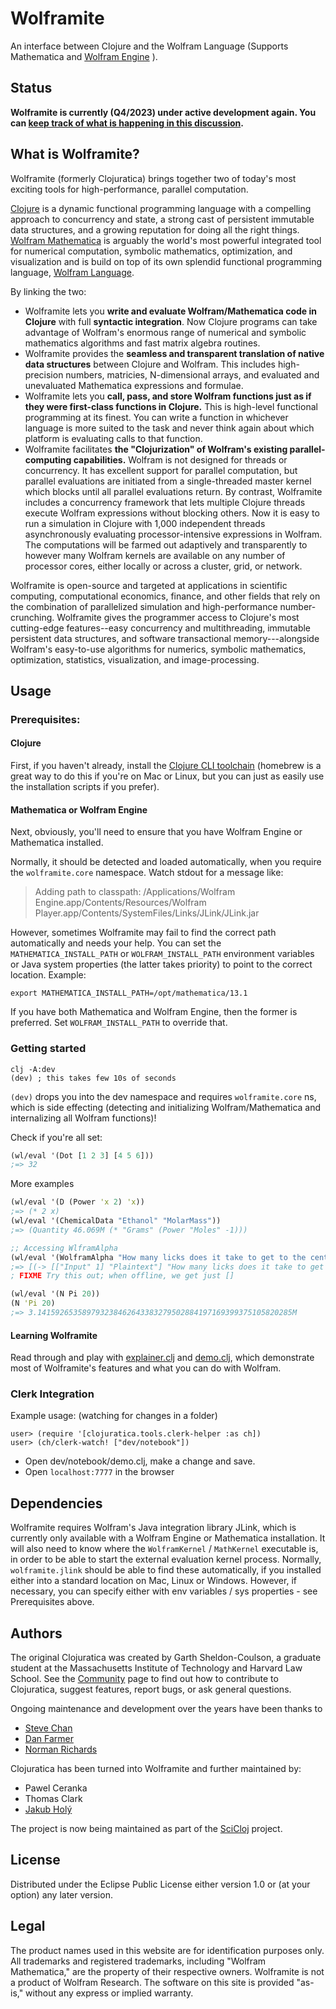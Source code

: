 # Wolframite

An interface between Clojure and the Wolfram Language (Supports Mathematica and [Wolfram Engine](https://www.wolfram.com/engine/) ).

## Status

**Wolframite is currently (Q4/2023) under active development again. You can [keep track of what is happening in this discussion](https://github.com/scicloj/wolframite/discussions/17).**

## What is Wolframite? ##

Wolframite (formerly Clojuratica) brings together two of today's most exciting tools for high-performance, parallel computation.

[Clojure](http://clojure.org) is a dynamic functional programming language with a compelling approach to concurrency and state, a strong cast of persistent immutable data structures, and a growing reputation for doing all the right things.
[Wolfram Mathematica](https://www.wolfram.com/mathematica/) is arguably the world's most powerful integrated tool for numerical computation, symbolic mathematics, optimization, and visualization and is build on top of its own splendid functional programming language, [Wolfram Language](https://www.wolfram.com/language/).

By linking the two:

* Wolframite lets you **write and evaluate Wolfram/Mathematica code in Clojure** with full **syntactic integration**. Now Clojure programs can take advantage of Wolfram's enormous range of numerical and symbolic mathematics algorithms and fast matrix algebra routines.
* Wolframite provides the **seamless and transparent translation of native data structures** between Clojure and Wolfram. This includes high-precision numbers, matricies, N-dimensional arrays, and evaluated and unevaluated Mathematica expressions and formulae.
* Wolframite lets you **call, pass, and store Wolfram functions just as if they were first-class functions in Clojure.** This is high-level functional programming at its finest. You can write a function in whichever language is more suited to the task and never think again about which platform is evaluating calls to that function.
* Wolframite facilitates **the "Clojurization" of Wolfram's existing parallel-computing capabilities.** Wolfram is not designed for threads or concurrency. It has excellent support for parallel computation, but parallel evaluations are initiated from a single-threaded master kernel which blocks until all parallel evaluations return. By contrast, Wolframite includes a concurrency framework that lets multiple Clojure threads execute Wolfram expressions without blocking others. Now it is easy to run a simulation in Clojure with 1,000 independent threads asynchronously evaluating processor-intensive expressions in Wolfram. The computations will be farmed out adaptively and transparently to however many Wolfram kernels are available on any number of processor cores, either locally or across a cluster, grid, or network.

Wolframite is open-source and targeted at applications in scientific computing, computational economics, finance, and other fields that rely on the combination of parallelized simulation and high-performance number-crunching. Wolframite gives the programmer access to Clojure's most cutting-edge features--easy concurrency and multithreading, immutable persistent data structures, and software transactional memory---alongside Wolfram's easy-to-use algorithms for numerics, symbolic mathematics, optimization, statistics, visualization, and image-processing.

## Usage

### Prerequisites:

#### Clojure

First, if you haven't already, install the [Clojure CLI toolchain](https://clojure.org/guides/getting_started) (homebrew is a great way to do this if you're on Mac or Linux, but you can just as easily use the installation scripts if you prefer).

#### Mathematica or Wolfram Engine

Next, obviously, you'll need to ensure that you have Wolfram Engine or Mathematica installed.

Normally, it should be detected and loaded automatically, when you require the `wolframite.core` namespace. Watch stdout for a message like:

> Adding path to classpath: /Applications/Wolfram Engine.app/Contents/Resources/Wolfram Player.app/Contents/SystemFiles/Links/JLink/JLink.jar

However, sometimes Wolframite may fail to find the correct path automatically and needs your help. You can set the `MATHEMATICA_INSTALL_PATH` or `WOLFRAM_INSTALL_PATH` environment variables or Java system properties (the latter takes priority) to point to the correct location. Example:

```shell
export MATHEMATICA_INSTALL_PATH=/opt/mathematica/13.1
```

If you have both Mathematica and Wolfram Engine, then the former is preferred. Set `WOLFRAM_INSTALL_PATH` to override that.

### Getting started

```
clj -A:dev
(dev) ; this takes few 10s of seconds
```

`(dev)` drops you into the dev namespace and requires `wolframite.core` ns, which is side effecting (detecting and initializing Wolfram/Mathematica and internalizing all Wolfram functions)!

Check if you're all set:

```clojure
(wl/eval '(Dot [1 2 3] [4 5 6]))
;=> 32
```

More examples

```clojure
(wl/eval '(D (Power 'x 2) 'x))
;=> (* 2 x)
(wl/eval '(ChemicalData "Ethanol" "MolarMass"))
;=> (Quantity 46.069M (* "Grams" (Power "Moles" -1)))

;; Accessing WlframAlpha
(wl/eval '(WolframAlpha "How many licks does it take to get to the center of a Tootsie Pop?"))
;=> [(-> [["Input" 1] "Plaintext"] "How many licks does it take to get to the Tootsie Roll center of a Tootsie Pop?") (-> [["Result" 1] "Plaintext"] "3481\n(according to student researchers at the University of Cambridge)")]
; FIXME Try this out; when offline, we get just []

(wl/eval '(N Pi 20))
(N 'Pi 20)
;=> 3.141592653589793238462643383279502884197169399375105820285M
```

#### Learning Wolframite

Read through and play with [explainer.clj](dev%2Fexplainer.clj) and [demo.clj](dev%2Fdemo.clj), which demonstrate most of Wolframite's features and what you can do with Wolfram.

### Clerk Integration

Example usage: (watching for changes in a folder)

```
user> (require '[clojuratica.tools.clerk-helper :as ch])
user> (ch/clerk-watch! ["dev/notebook"])
```

* Open dev/notebook/demo.clj, make a change and save.
* Open `localhost:7777` in the browser

## Dependencies

Wolframite requires Wolfram's Java integration library JLink, which is currently only available with a Wolfram Engine or Mathematica installation. It will also need to know where the `WolframKernel` / `MathKernel` executable is, in order to be able to start the external evaluation kernel process. Normally, `wolframite.jlink` should be able to find these automatically, if you installed either into a standard location on Mac, Linux or Windows. However, if necessary, you can specify either with env variables / sys properties - see Prerequisites above.

## Authors

The original Clojuratica was created by Garth Sheldon-Coulson, a graduate student at the Massachusetts Institute of Technology and Harvard Law School. See the [Community](http://clojuratica.weebly.com/community.html) page to find out how to contribute to Clojuratica, suggest features, report bugs, or ask general questions.

Ongoing maintenance and development over the years have been thanks to
* [Steve Chan](https://github.com/chanshunli)
* [Dan Farmer](https://github.com/dfarmer)
* [Norman Richards](https://github.com/orb)

Clojuratica has been turned into Wolframite and further maintained by:

* Pawel Ceranka
* Thomas Clark
* [Jakub Holý](https://holyjak.cz)

The project is now being maintained as part of the [SciCloj](https://github.com/scicloj) project.

## License

Distributed under the Eclipse Public License either version 1.0 or (at
your option) any later version.

## Legal

The product names used in this website are for identification purposes only.
All trademarks and registered trademarks, including "Wolfram Mathematica," are the property of their respective owners.
Wolframite is not a product of Wolfram Research.
The software on this site is provided "as-is," without any express or implied warranty.
